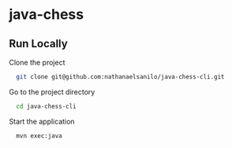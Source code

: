 # java-chess

## Run Locally

Clone the project

```bash
  git clone git@github.com:nathanaelsanilo/java-chess-cli.git
```

Go to the project directory

```bash
  cd java-chess-cli
```

Start the application

```bash
  mvn exec:java
```
